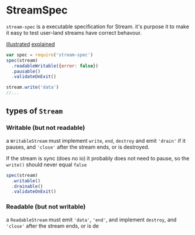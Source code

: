 # StreamSpec

`stream-spec` is a executable specification for Stream.
it's purpose it to make it easy to test user-land streams have correct behavour.

[illustrated](https://github.com/dominictarr/stream-spec/blob/master/states.markdown)
[explained](https://github.com/dominictarr/stream-spec/blob/master/stream_spec.md)


``` js
var spec = require('stream-spec')
spec(stream)
  .readableWritable({error: false})
  .pausable()
  .validateOnExit()

stream.write('data')
//...
```

## types of `Stream`

### Writable (but not readable)

a `WritableStream` must implement `write`, `end`, `destroy` and emit `'drain'` if it pauses,
and `'close'` after the stream ends, or is destroyed.

If the stream is sync (does no io) it probably does not need to pause, so the `write()` should never equal `false`

``` js
spec(stream)
  .writable()
  .drainable()
  .validateOnExit()
```

### Readable (but not writable)

a `ReadableStream` must emit `'data'`, `'end'`, and implement `destroy`,
and `'close'` after the stream ends, or is de